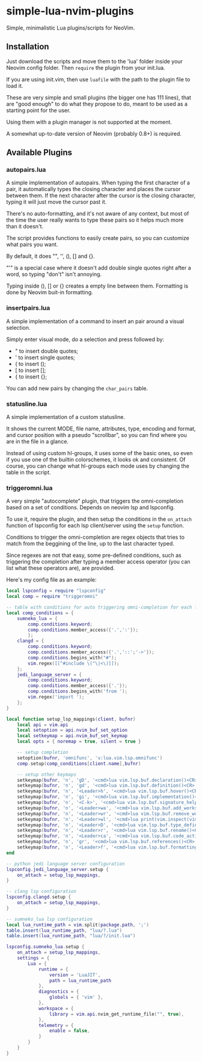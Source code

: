 # simple-lua-nvim-plugins

Simple, minimalistic Lua plugins/scripts for NeoVim.

## Installation

Just download the scripts and move them to the 'lua' folder inside your Neovim
config folder. Then `require` the plugin from your init.lua.

If you are using init.vim, then use `luafile` with the path to the plugin file
to load it.

These are very simple and small plugins (the bigger one has 111 lines), that
are "good enough" to do what they propose to do, meant to be used as a starting
point for the user.

Using them with a plugin manager is not supported at the moment.

A somewhat up-to-date version of Neovim (probably 0.8+) is required.

## Available Plugins

### autopairs.lua

A simple implementation of autopairs. When typing the first character of a
pair, it automatically types the closing character and places the cursor
between them. If the next character after the cursor is the closing character,
typing it will just move the cursor past it.

There's no auto-formatting, and it's not aware of any context, but most of the
time the user really wants to type these pairs so it helps much more than it
doesn't.

The script provides functions to easily create pairs, so you can customize what
pairs you want.

By default, it does "", '', (), [] and {}.

"'" is a special case where it doesn't add double single quotes right after a
word, so typing "don't" isn't annoying.

Typing <Enter> inside (), [] or {} creates a empty line between them. Formatting is
done by Neovim buit-in formatting.

### insertpairs.lua

A simple implementation of a command to insert an pair around a visual
selection.

Simply enter visual mode, do a selection and press <C-I> followed by:

- " to insert double quotes;
- ' to insert single quotes;
- ( to insert ();
- [ to insert [];
- { to insert {};

You can add new pairs by changing the `char_pairs` table.

### statusline.lua

A simple implementation of a custom statusline.

It shows the current MODE, file name, attributes, type, encoding and format,
and cursor position with a pseudo "scrollbar", so you can find where you are in
the file in a glance.

Instead of using custom hl-groups, it uses some of the basic ones, so even if
you use one of the builtin colorschemes, it looks ok and consistent. Of course,
you can change what hl-groups each mode uses by changing the table in the
script.

### triggeromni.lua

A very simple "autocomplete" plugin, that triggers the omni-completion based on
a set of conditions. Depends on neovim lsp and lspconfig.

To use it, require the plugin, and then setup the conditions in the `on_attach`
function of lspconfig for each lsp client/server using the `setup` function.

Conditions to trigger the omni-completion are regex objects that tries to match
from the beggining of the line, up to the last character typed.

Since regexes are not that easy, some pre-defined conditions, such as
triggering the completion after typing a member access operator (you can list
what these operators are), are provided.

Here's my config file as an example:

```lua
local lspconfig = require "lspconfig"
local comp = require "triggeromni"

-- table with conditions for auto triggering omni-completion for each lsp client
local comp_conditions = {
	sumneko_lua = {
		comp.conditions.keyword;
		comp.conditions.member_access({'.',':'});
		};
	clangd = {
		comp.conditions.keyword;
		comp.conditions.member_access({'.','::';'->'});
		comp.conditions.begins_with("#");
		vim.regex([[^#include \("\|<\)]]);
	};
	jedi_language_server = {
		comp.conditions.keyword;
		comp.conditions.member_access({'.'});
		comp.conditions.begins_with('from ');
		vim.regex('import ');
	};
}

local function setup_lsp_mappings(client, bufnr)
	local api = vim.api
	local setoption = api.nvim_buf_set_option
	local setkeymap = api.nvim_buf_set_keymap
	local opts = { noremap = true, silent = true }

	-- setup completion
	setoption(bufnr, 'omnifunc', 'v:lua.vim.lsp.omnifunc')
	comp.setup(comp_conditions[client.name],bufnr)

	-- setup other keymaps
	setkeymap(bufnr, 'n', 'gD', '<cmd>lua vim.lsp.buf.declaration()<CR>', opts)
	setkeymap(bufnr, 'n', 'gd', '<cmd>lua vim.lsp.buf.definition()<CR>', opts)
	setkeymap(bufnr, 'n', '<Leader>h', '<cmd>lua vim.lsp.buf.hover()<CR>', opts)
	setkeymap(bufnr, 'n', 'gi', '<cmd>lua vim.lsp.buf.implementation()<CR>', opts)
	setkeymap(bufnr, 'n', '<C-k>', '<cmd>lua vim.lsp.buf.signature_help()<CR>', opts)
	setkeymap(bufnr, 'n', '<Leader>wa', '<cmd>lua vim.lsp.buf.add_workspace_folder()<CR>', opts)
	setkeymap(bufnr, 'n', '<Leader>wr', '<cmd>lua vim.lsp.buf.remove_workspace_folder()<CR>', opts)
	setkeymap(bufnr, 'n', '<Leader>wl', '<cmd>lua print(vim.inspect(vim.lsp.buf.list_workspace_folders()))<CR>', opts)
	setkeymap(bufnr, 'n', '<Leader>D', '<cmd>lua vim.lsp.buf.type_definition()<CR>', opts)
	setkeymap(bufnr, 'n', '<Leader>r', '<cmd>lua vim.lsp.buf.rename()<CR>', opts)
	setkeymap(bufnr, 'n', '<Leader>ca', '<cmd>lua vim.lsp.buf.code_action()<CR>', opts)
	setkeymap(bufnr, 'n', 'gr', '<cmd>lua vim.lsp.buf.references()<CR>', opts)
	setkeymap(bufnr, 'n', '<Leader>f', '<cmd>lua vim.lsp.buf.formatting()<CR>', opts)
end

-- python jedi language server configuration
lspconfig.jedi_language_server.setup {
	on_attach = setup_lsp_mappings,
}

-- clang lsp configuration
lspconfig.clangd.setup {
	on_attach = setup_lsp_mappings,
}

-- sumneko_lua lsp configuration
local lua_runtime_path = vim.split(package.path, ';')
table.insert(lua_runtime_path, "lua/?.lua")
table.insert(lua_runtime_path, "lua/?/init.lua")

lspconfig.sumneko_lua.setup {
	on_attach = setup_lsp_mappings,
	settings = {
		Lua = {
			runtime = {
				version = 'LuaJIT',
				path = lua_runtime_path
			},
			diagnostics = {
				globals = { 'vim' },
			},
			workspace = {
				library = vim.api.nvim_get_runtime_file("", true),
			},
			telemetry = {
				enable = false,
			}
		}
	}
}
```

